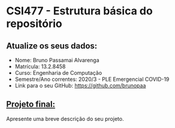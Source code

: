# CSI477 - Estrutura básica do repositório

## Atualize os seus dados:

- Nome: Bruno Passamai Alvarenga
- Matrícula: 13.2.8458 
- Curso: Engenharia de Computação
- Semestre/Ano correntes: 2020/3 - PLE Emergencial COVID-19 
- Link para o seu GitHub: https://github.com/brunopaa

## [Projeto final:](./Projeto/README.md) 

Apresente uma breve descrição do seu projeto.

